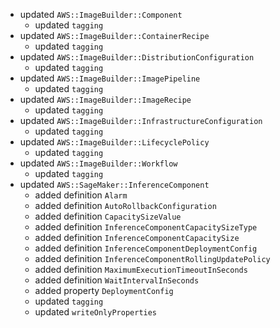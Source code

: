 - updated `AWS::ImageBuilder::Component`
  - updated `tagging`
- updated `AWS::ImageBuilder::ContainerRecipe`
  - updated `tagging`
- updated `AWS::ImageBuilder::DistributionConfiguration`
  - updated `tagging`
- updated `AWS::ImageBuilder::ImagePipeline`
  - updated `tagging`
- updated `AWS::ImageBuilder::ImageRecipe`
  - updated `tagging`
- updated `AWS::ImageBuilder::InfrastructureConfiguration`
  - updated `tagging`
- updated `AWS::ImageBuilder::LifecyclePolicy`
  - updated `tagging`
- updated `AWS::ImageBuilder::Workflow`
  - updated `tagging`
- updated `AWS::SageMaker::InferenceComponent`
  - added definition `Alarm`
  - added definition `AutoRollbackConfiguration`
  - added definition `CapacitySizeValue`
  - added definition `InferenceComponentCapacitySizeType`
  - added definition `InferenceComponentCapacitySize`
  - added definition `InferenceComponentDeploymentConfig`
  - added definition `InferenceComponentRollingUpdatePolicy`
  - added definition `MaximumExecutionTimeoutInSeconds`
  - added definition `WaitIntervalInSeconds`
  - added property `DeploymentConfig`
  - updated `tagging`
  - updated `writeOnlyProperties`
